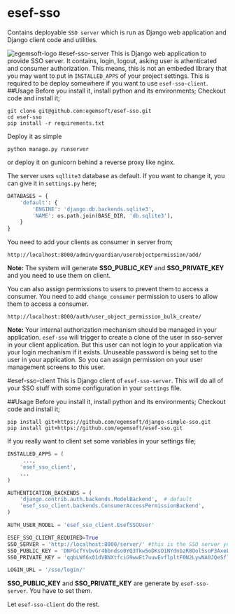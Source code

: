 # esef-sso

Contains deployable `SSO server` which is run as Django web application and Django client code and utilities.

![egemsoft-logo](http://egemsoft.net/images/logo.png)
#esef-sso-server
This is Django web application to provide SSO server. It contains, login, logout, asking user is athenticated and consumer authorization. This means, this is not an embeded library that you may want to put in `INSTALLED_APPS` of your project settings. This is required to be deploy somewhere if you want to use `esef-sso-client`. 
##Usage
Before you install it, install python and its environments;
Checkout code and install it;

```
git clone git@github.com:egemsoft/esef-sso.git
cd esef-sso
pip install -r requirements.txt
```

Deploy it as simple
```
python manage.py runserver
```
or deploy it on gunicorn behind a reverse proxy like nginx.

The server uses `sqllite3` database as default. If you want to change it, you can give it in `settings.py` here;

```python
DATABASES = {
    'default': {
        'ENGINE': 'django.db.backends.sqlite3',
        'NAME': os.path.join(BASE_DIR, 'db.sqlite3'),
    }
}
```

You need to add your clients as consumer in server from;

```
http://localhost:8000/admin/guardian/userobjectpermission/add/
```
**Note:** The system will generate **SSO\_PUBLIC\_KEY** and **SSO\_PRIVATE\_KEY** and you need to use them on client.

You can also assign permissions to users to prevent them to access a consumer. You need to add `change_consumer` permission to users to allow them to access a consumer.

```
http://localhost:8000/auth/user_object_permission_bulk_create/
```

**Note:** Your internal authorization mechanism should be managed in your application. `esef-sso` will trigger to create a clone of the user in sso-server in your client application. But this user can not login to your application via your login mechanism if it exists. Unuseable password is being set to the user in your application. So you can assign permission on your user management screens to this user.

#esef-sso-client
This is Django client of `esef-sso-server`. This will do all of your SSO stuff with some configuration in your `settings` file.

##Usage
Before you install it, install python and its environments;
Checkout code and install it;

```
pip install git+https://github.com/egemsoft/django-simple-sso.git
pip install git+https://github.com/egemsoft/esef-sso.git
```


If you really want to client set some variables in your settings file;
```python
INSTALLED_APPS = (
	 ...,
    'esef_sso_client',
    ...
)

AUTHENTICATION_BACKENDS = (
    'django.contrib.auth.backends.ModelBackend',  # default
    'esef_sso_client.backends.ConsumerAccessPermissionBackend',
)

AUTH_USER_MODEL = 'esef_sso_client.EsefSSOUser'

ESEF_SSO_CLIENT_REQUIRED=True
SSO_SERVER = 'http://localhost:8000/server/' #this is the SSO server you'r using
SSO_PUBLIC_KEY = 'DNFGcfYvbvGr4bbndso0YQ3Tkw5oDKsO1NYdnbzR8Ool5soP3AxeFezJ4HtIGs1M'
SSO_PRIVATE_KEY = 'qqbLWf6x01dVBNXtfciG9wwEt7uuwEvflpltF0N2LywNA0JQeSflyuVM8XQqTwWi'

LOGIN_URL = '/sso/login/'
```
**SSO\_PUBLIC\_KEY** and **SSO\_PRIVATE\_KEY** are generate by `esef-sso-server`. You have to set them. 

Let `esef-sso-client` do the rest.

